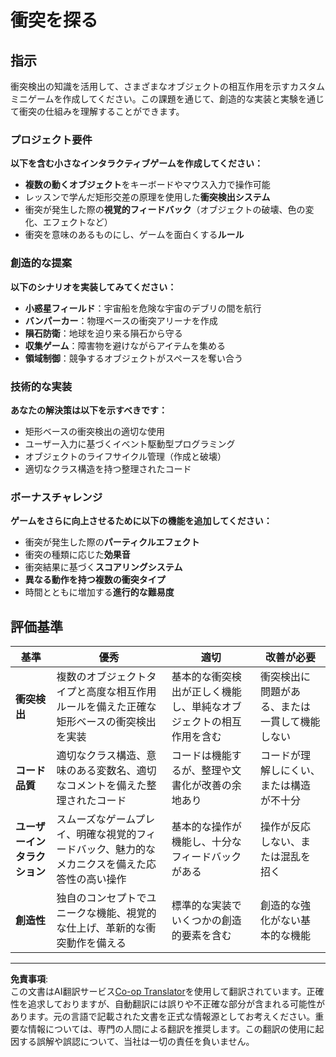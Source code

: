 <!--
CO_OP_TRANSLATOR_METADATA:
{
  "original_hash": "124efddbb65166cddb38075ad6dae324",
  "translation_date": "2025-10-24T15:15:59+00:00",
  "source_file": "6-space-game/4-collision-detection/assignment.md",
  "language_code": "ja"
}
-->
# 衝突を探る

## 指示

衝突検出の知識を活用して、さまざまなオブジェクトの相互作用を示すカスタムミニゲームを作成してください。この課題を通じて、創造的な実装と実験を通じて衝突の仕組みを理解することができます。

### プロジェクト要件

**以下を含む小さなインタラクティブゲームを作成してください：**
- **複数の動くオブジェクト**をキーボードやマウス入力で操作可能
- レッスンで学んだ矩形交差の原理を使用した**衝突検出システム**
- 衝突が発生した際の**視覚的フィードバック**（オブジェクトの破壊、色の変化、エフェクトなど）
- 衝突を意味のあるものにし、ゲームを面白くする**ルール**

### 創造的な提案

**以下のシナリオを実装してみてください：**
- **小惑星フィールド**：宇宙船を危険な宇宙のデブリの間を航行
- **バンパーカー**：物理ベースの衝突アリーナを作成
- **隕石防衛**：地球を迫り来る隕石から守る
- **収集ゲーム**：障害物を避けながらアイテムを集める
- **領域制御**：競争するオブジェクトがスペースを奪い合う

### 技術的な実装

**あなたの解決策は以下を示すべきです：**
- 矩形ベースの衝突検出の適切な使用
- ユーザー入力に基づくイベント駆動型プログラミング
- オブジェクトのライフサイクル管理（作成と破壊）
- 適切なクラス構造を持つ整理されたコード

### ボーナスチャレンジ

**ゲームをさらに向上させるために以下の機能を追加してください：**
- 衝突が発生した際の**パーティクルエフェクト**
- 衝突の種類に応じた**効果音**
- 衝突結果に基づく**スコアリングシステム**
- **異なる動作を持つ複数の衝突タイプ**
- 時間とともに増加する**進行的な難易度**

## 評価基準

| 基準 | 優秀 | 適切 | 改善が必要 |
|------|------|------|------------|
| **衝突検出** | 複数のオブジェクトタイプと高度な相互作用ルールを備えた正確な矩形ベースの衝突検出を実装 | 基本的な衝突検出が正しく機能し、単純なオブジェクトの相互作用を含む | 衝突検出に問題がある、または一貫して機能しない |
| **コード品質** | 適切なクラス構造、意味のある変数名、適切なコメントを備えた整理されたコード | コードは機能するが、整理や文書化が改善の余地あり | コードが理解しにくい、または構造が不十分 |
| **ユーザーインタラクション** | スムーズなゲームプレイ、明確な視覚的フィードバック、魅力的なメカニクスを備えた応答性の高い操作 | 基本的な操作が機能し、十分なフィードバックがある | 操作が反応しない、または混乱を招く |
| **創造性** | 独自のコンセプトでユニークな機能、視覚的な仕上げ、革新的な衝突動作を備える | 標準的な実装でいくつかの創造的要素を含む | 創造的な強化がない基本的な機能 |

---

**免責事項**:  
この文書はAI翻訳サービス[Co-op Translator](https://github.com/Azure/co-op-translator)を使用して翻訳されています。正確性を追求しておりますが、自動翻訳には誤りや不正確な部分が含まれる可能性があります。元の言語で記載された文書を正式な情報源としてお考えください。重要な情報については、専門の人間による翻訳を推奨します。この翻訳の使用に起因する誤解や誤認について、当社は一切の責任を負いません。